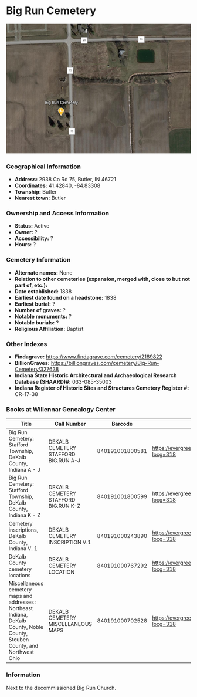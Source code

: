 # Big Run Cemetery
![Big Run Cemetery on Google Earth](https://github.com/FyoAtEPL/DeKalbCemeteries/blob/main/images/mapImages/BigRunEarth.png "Big Run Cemetery on Google Earth")
### Geographical Information
- **Address:** 2938 Co Rd 75, Butler, IN 46721
- **Coordinates:** 41.42840, -84.83308
- **Township:** Butler
- **Nearest town:** Butler

### Ownership and Access Information
- **Status:** Active
- **Owner:** ?
- **Accessibility:** ?
- **Hours:** ?

### Cemetery Information
- **Alternate names:** None
- **Relation to other cemeteries (expansion, merged with, close to but not part of, etc.):** 
- **Date established:** 1838
- **Earliest date found on a headstone:** 1838
- **Earliest burial:** ?
- **Number of graves:** ?
- **Notable monuments:** ?
- **Notable burials:** ?
- **Religious Affiliation:** Baptist

### Other Indexes
- **Findagrave:** https://www.findagrave.com/cemetery/2189822 
- **BillionGraves:** https://billiongraves.com/cemetery/Big-Run-Cemetery/327638
- **Indiana State Historic Architectural and Archaeological Research Database (SHAARD)#:** 033-085-35003
- **Indiana Register of Historic Sites and Structures Cemetery Register #:** CR-17-38

### Books at Willennar Genealogy Center
| Title | Call Number | Barcode | Evergreen Record |
| ------------ | ------------ | ------------ | ------------ |
| Big Run Cemetery: Stafford Township, DeKalb County, Indiana A - J | DEKALB CEMETERY STAFFORD BIG.RUN A-J | 840191001800581 | https://evergreen.lib.in.us/eg/opac/record/20683535?locg=318 |
| Big Run Cemetery: Stafford Township, DeKalb County, Indiana K - Z | DEKALB CEMETERY STAFFORD BIG.RUN K-Z | 840191001800599 | https://evergreen.lib.in.us/eg/opac/record/20683535?locg=318 |
| Cemetery inscriptions, DeKalb County, Indiana V. 1 | DEKALB CEMETERY INSCRIPTION V.1 | 840191000243890 | https://evergreen.lib.in.us/eg/opac/record/20697937?locg=318 |
| DeKalb County cemetery locations | DEKALB CEMETERY LOCATION | 840191000767292 | https://evergreen.lib.in.us/eg/opac/record/20670319?locg=318 |
| Miscellaneous cemetery maps and addresses : Northeast Indiana, DeKalb County, Noble County, Steuben County, and Northwest Ohio | DEKALB CEMETERY MISCELLANEOUS MAPS | 840191000702528 | https://evergreen.lib.in.us/eg/opac/record/20673421?locg=318 |


### Information
Next to the decommissioned Big Run Church.
